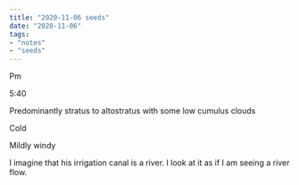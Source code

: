 ```yaml
---
title: "2020-11-06 seeds"
date: "2020-11-06"
tags:
- "notes"
- "seeds"
---
```


Pm

5:40

Predominantly stratus to altostratus with some low cumulus clouds

Cold

Mildly windy

I imagine that his irrigation canal is a river. I look at it as if I am seeing a river flow.